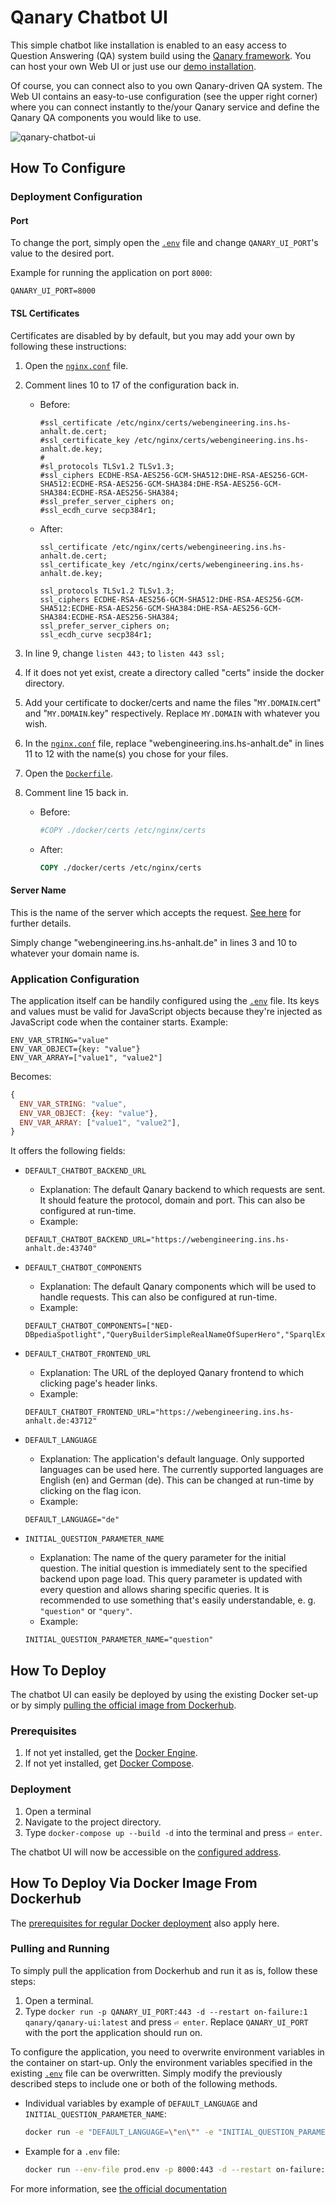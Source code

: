 # Qanary Chatbot UI

This simple chatbot like installation is enabled to an easy access to Question Answering (QA) system build using the [Qanary framework](https://github.com/WDAqua/Qanary). You can host your own Web UI or just use our [demo installation](https://webengineering.ins.hs-anhalt.de:43712/).

Of course, you can connect also to you own Qanary-driven QA system. The Web UI contains an easy-to-use configuration (see the upper right corner) where you can connect instantly to the/your Qanary service and define the Qanary QA components you would like to use.

![qanary-chatbot-ui](https://user-images.githubusercontent.com/6186824/120986221-a438f380-c77c-11eb-8078-5e19d51a0874.png)

## How To Configure

### Deployment Configuration

#### Port

To change the port, simply open the [`.env`](./.env) file and change `QANARY_UI_PORT`'s value to the desired port.

Example for running the application on port `8000`:

```
QANARY_UI_PORT=8000
```

#### TSL Certificates

Certificates are disabled by by default, but you may add your own by following these instructions:

1. Open the [`nginx.conf`](docker/nginx/nginx.conf) file.
2. Comment lines 10 to 17 of the configuration back in.
   * Before:

      ```nginx
      #ssl_certificate /etc/nginx/certs/webengineering.ins.hs-anhalt.de.cert;
      #ssl_certificate_key /etc/nginx/certs/webengineering.ins.hs-anhalt.de.key;
      #
      #sl_protocols TLSv1.2 TLSv1.3;
      #ssl_ciphers ECDHE-RSA-AES256-GCM-SHA512:DHE-RSA-AES256-GCM-SHA512:ECDHE-RSA-AES256-GCM-SHA384:DHE-RSA-AES256-GCM-SHA384:ECDHE-RSA-AES256-SHA384;
      #ssl_prefer_server_ciphers on;
      #ssl_ecdh_curve secp384r1;
      ```

   * After:

      ```nginx
      ssl_certificate /etc/nginx/certs/webengineering.ins.hs-anhalt.de.cert;
      ssl_certificate_key /etc/nginx/certs/webengineering.ins.hs-anhalt.de.key;
    
      ssl_protocols TLSv1.2 TLSv1.3;
      ssl_ciphers ECDHE-RSA-AES256-GCM-SHA512:DHE-RSA-AES256-GCM-SHA512:ECDHE-RSA-AES256-GCM-SHA384:DHE-RSA-AES256-GCM-SHA384:ECDHE-RSA-AES256-SHA384;
      ssl_prefer_server_ciphers on;
      ssl_ecdh_curve secp384r1;
      ```

3. In line 9, change `listen 443;` to `listen 443 ssl;`
4. If it does not yet exist, create a directory called "certs" inside the docker directory.
5. Add your certificate to docker/certs and name the files "`MY.DOMAIN`.cert" and "`MY.DOMAIN`.key" respectively. Replace `MY.DOMAIN` with whatever you wish.
6. In the [`nginx.conf`](docker/nginx/nginx.conf) file, replace "webengineering.ins.hs-anhalt.de" in lines 11 to 12 with the name(s) you chose for your files.
7. Open the [`Dockerfile`](Dockerfile).
8. Comment line 15 back in.
   * Before:

      ```Dockerfile
      #COPY ./docker/certs /etc/nginx/certs
      ```

   * After:

      ```Dockerfile
      COPY ./docker/certs /etc/nginx/certs
      ```

#### Server Name

This is the name of the server which accepts the request. [See here](https://nginx.org/en/docs/http/server_names.html) for further details.

Simply change "webengineering.ins.hs-anhalt.de" in lines 3 and 10 to whatever your domain name is.

### Application Configuration

The application itself can be handily configured using the [`.env`](./.env) file. Its keys and values must be valid for JavaScript objects because they're injected as JavaScript code when the container starts. Example:

```text
ENV_VAR_STRING="value"
ENV_VAR_OBJECT={key: "value"}
ENV_VAR_ARRAY=["value1", "value2"]
```

Becomes:

```js
{
  ENV_VAR_STRING: "value",
  ENV_VAR_OBJECT: {key: "value"},
  ENV_VAR_ARRAY: ["value1", "value2"],
}
```

It offers the following fields:

* `DEFAULT_CHATBOT_BACKEND_URL`
  * Explanation: The default Qanary backend to which requests are sent. It should feature the protocol, domain and port. This can also be configured at run-time.
  * Example:

  ```text
  DEFAULT_CHATBOT_BACKEND_URL="https://webengineering.ins.hs-anhalt.de:43740"
  ```

* `DEFAULT_CHATBOT_COMPONENTS`
  * Explanation: The default Qanary components which will be used to handle requests. This can also be configured at run-time.
  * Example:

  ```text
  DEFAULT_CHATBOT_COMPONENTS=["NED-DBpediaSpotlight","QueryBuilderSimpleRealNameOfSuperHero","SparqlExecuter","OpenTapiocaNED","BirthDataQueryBuilder","WikidataQueryExecuter"]
  ```

* `DEFAULT_CHATBOT_FRONTEND_URL`
  * Explanation: The URL of the deployed Qanary frontend to which clicking page's header links.
  * Example:

  ```text
  DEFAULT_CHATBOT_FRONTEND_URL="https://webengineering.ins.hs-anhalt.de:43712"
  ```

* `DEFAULT_LANGUAGE`
  * Explanation: The application's default language. Only supported languages can be used here. The currently supported languages are English (en) and German (de). This can be changed at run-time by clicking on the flag icon.
  * Example:

  ```text
  DEFAULT_LANGUAGE="de"
  ```

* `INITIAL_QUESTION_PARAMETER_NAME`
  * Explanation: The name of the query parameter for the initial question. The initial question is immediately sent to the specified backend upon page load. This query parameter is updated with every question and allows sharing specific queries. It is recommended to use something that's easily understandable, e. g. `"question"` or `"query"`.
  * Example:

  ```text
  INITIAL_QUESTION_PARAMETER_NAME="question"
  ```

## How To Deploy

The chatbot UI can easily be deployed by using the existing Docker set-up or by simply [pulling the official image from Dockerhub](#how-to-deploy-via-docker-image-from-dockerhub).

### Prerequisites

1. If not yet installed, get the [Docker Engine](https://docs.docker.com/engine/install/).
2. If not yet installed, get [Docker Compose](https://docs.docker.com/compose/install/).

### Deployment

1. Open a terminal
2. Navigate to the project directory.
3. Type `docker-compose up --build -d` into the terminal and press `⏎ enter`.

The chatbot UI will now be accessible on the [configured address](#how-to-configure).

## How To Deploy Via Docker Image From Dockerhub

The [prerequisites for regular Docker deployment](#prerequisites) also apply here.

### Pulling and Running

To simply pull the application from Dockerhub and run it as is, follow these steps:

1. Open a terminal.
2. Type `docker run -p QANARY_UI_PORT:443 -d --restart on-failure:1 qanary/qanary-ui:latest` and press `⏎ enter`. Replace `QANARY_UI_PORT` with the port the application should run on.

To configure the application, you need to overwrite environment variables in the container on start-up. Only the environment variables specified in the existing [`.env`](./.env) file can be overwritten. Simply modify the previously described steps to include one or both of the following methods.

* Individual variables by example of `DEFAULT_LANGUAGE` and `INITIAL_QUESTION_PARAMETER_NAME`:

  ```sh
  docker run -e "DEFAULT_LANGUAGE=\"en\"" -e "INITIAL_QUESTION_PARAMETER_NAME=\"query\"" -p 8000:443 -d --restart on-failure:1 qanary/qanary-ui:latest
  ```

* Example for a `.env` file:
  
  ```sh
  docker run --env-file prod.env -p 8000:443 -d --restart on-failure:1 qanary/qanary-ui:latest
  ```

For more information, see [the official documentation](https://docs.docker.com/engine/reference/commandline/run/#set-environment-variables--e---env---env-file)
